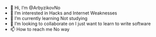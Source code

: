 - 👋 Hi, I’m @ArbyzikovNo
- 👀 I’m interested in  Hacks and Internet Weaknesses
- 🌱 I’m currently learning  Not studying
- 💞️ I’m looking to collaborate on  I just want to learn to write software
- 📫 How to reach me  No way

<!---
ArbyzikovNo/ArbyzikovNo is a ✨ special ✨ repository because its `README.md` (this file) appears on your GitHub profile.
You can click the Preview link to take a look at your changes.
--->

